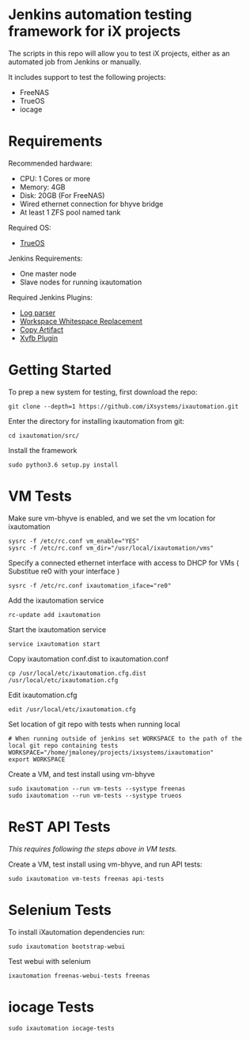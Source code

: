 Jenkins automation testing framework for iX projects
===========

The scripts in this repo will allow you to test iX projects, either as an automated job from Jenkins or manually.

It includes support to test the following projects:

 * FreeNAS
 * TrueOS
 * iocage

Requirements
============

Recommended hardware:
* CPU: 1 Cores or more
* Memory: 4GB
* Disk: 20GB (For FreeNAS)
* Wired ethernet connection for bhyve bridge
* At least 1 ZFS pool named tank

Required OS:

* [TrueOS](http://download.trueos.org/master/amd64/)

Jenkins Requirements:
* One master node
* Slave nodes for running ixautomation

Required Jenkins Plugins:

* [Log parser](https://wiki.jenkins.io/display/JENKINS/Log+Parser+Plugin)
* [Workspace Whitespace Replacement](https://wiki.jenkins.io/display/JENKINS/Workspace+Whitespace+Replacement+Plugin)
* [Copy Artifact](https://wiki.jenkins.io/display/JENKINS/Copy+Artifact+Plugin)
* [Xvfb Plugin](https://wiki.jenkins.io/display/JENKINS/Xvfb+Plugin)


Getting Started
============

To prep a new system for testing, first download the repo:

```
git clone --depth=1 https://github.com/iXsystems/ixautomation.git
```

Enter the directory for installing ixautomation from git:

```
cd ixautomation/src/
```

Install the framework
```
sudo python3.6 setup.py install
```

VM Tests
============

Make sure vm-bhyve is enabled, and we set the vm location for ixautomation

```
sysrc -f /etc/rc.conf vm_enable="YES"
sysrc -f /etc/rc.conf vm_dir="/usr/local/ixautomation/vms"
```

Specify a connected ethernet interface with access to DHCP for VMs ( Substitue re0 with your interface )

```
sysrc -f /etc/rc.conf ixautomation_iface="re0"
```

Add the ixautomation service

```
rc-update add ixautomation
```

Start the ixautomation service

```
service ixautomation start
```

Copy ixautomation conf.dist to ixautomation.conf 

```
cp /usr/local/etc/ixautomation.cfg.dist /usr/local/etc/ixautomation.cfg
```

Edit ixautomation.cfg

```
edit /usr/local/etc/ixautomation.cfg
```

Set location of git repo with tests when running local

```
# When running outside of jenkins set WORKSPACE to the path of the local git repo containing tests
WORKSPACE="/home/jmaloney/projects/ixsystems/ixautomation"
export WORKSPACE
```

Create a VM, and test install using vm-bhyve

```
sudo ixautomation --run vm-tests --systype freenas
sudo ixautomation --run vm-tests --systype trueos
```

ReST API Tests
============

*This requires following the steps above in VM tests.*

Create a VM, test install using vm-bhyve, and run API tests:
```
sudo ixautomation vm-tests freenas api-tests
```


Selenium Tests
============
To install iXautomation dependencies run:

```
sudo ixautomation bootstrap-webui
```

Test webui with selenium
```
ixautomation freenas-webui-tests freenas
```


iocage Tests
============
```
sudo ixautomation iocage-tests
```
